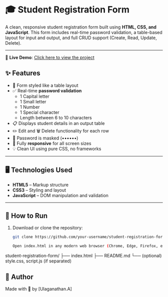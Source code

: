 # 🎓 Student Registration Form

A clean, responsive student registration form built using **HTML, CSS, and JavaScript**. This form includes real-time password validation, a table-based layout for input and output, and full CRUD support (Create, Read, Update, Delete).

---

🔗 **Live Demo**: [Click here to view the project](https://your-username.github.io/your-repo-name/)


## ✨ Features

- 🧾 Form styled like a table layout
- ✅ Real-time **password validation**
  - 1 Capital letter
  - 1 Small letter
  - 1 Number
  - 1 Special character
  - Length between 6 to 10 characters
- 📋 Displays student details in an output table
- ✏️ Edit and 🗑️ Delete functionality for each row
- 🔐 Password is masked (••••••)
- 📱 Fully **responsive** for all screen sizes
- 💡 Clean UI using pure CSS, no frameworks

---

## 🖥️ Technologies Used

- **HTML5** – Markup structure
- **CSS3** – Styling and layout
- **JavaScript** – DOM manipulation and validation

---

## 🚀 How to Run

1. Download or clone the repository:
   ```bash
   git clone https://github.com/your-username/student-registration-form.git

   Open index.html in any modern web browser (Chrome, Edge, Firefox, etc.)

student-registration-form/
├── index.html
├── README.md
└── (optional) style.css, script.js (if separated)


## 🙌 Author
Made with 💚 by [Ulaganathan.A]

